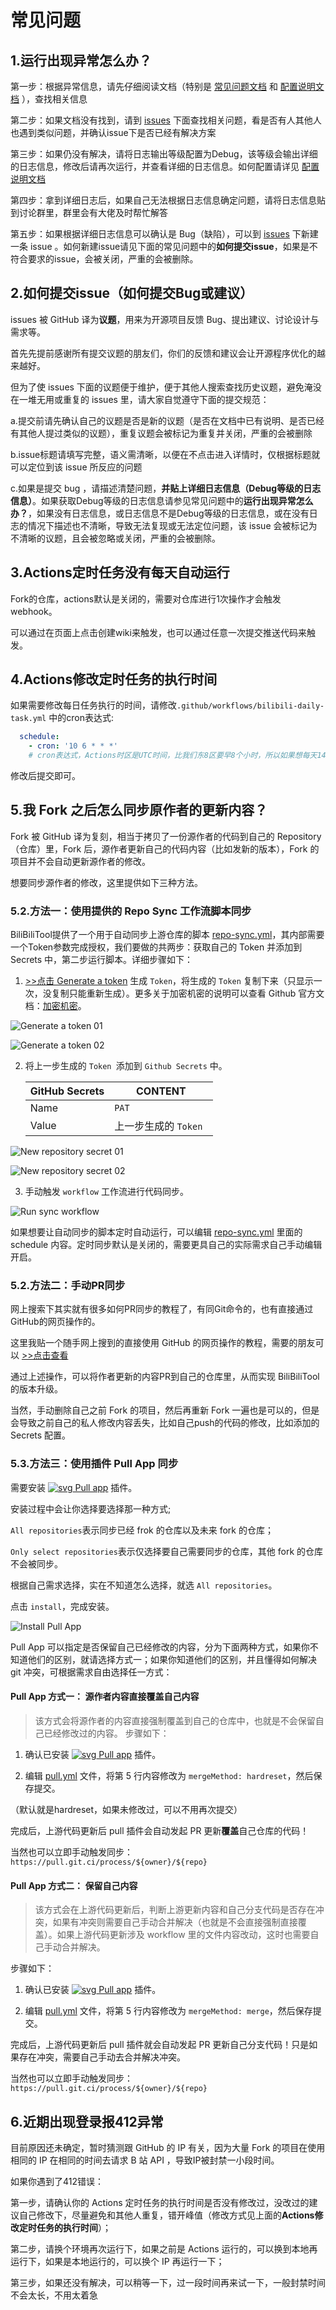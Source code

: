 # 常见问题

## 1.运行出现异常怎么办？
第一步：根据异常信息，请先仔细阅读文档（特别是 [常见问题文档](https://github.com/RayWangQvQ/BiliBiliTool.Docs/blob/main/questions.md) 和 [配置说明文档](https://github.com/RayWangQvQ/BiliBiliTool.Docs/blob/main/configuration.md) ），查找相关信息

第二步：如果文档没有找到，请到 [issues](https://github.com/RayWangQvQ/BiliBiliTool/issues) 下面查找相关问题，看是否有人其他人也遇到类似问题，并确认issue下是否已经有解决方案

第三步：如果仍没有解决，请将日志输出等级配置为Debug，该等级会输出详细的日志信息，修改后请再次运行，并查看详细的日志信息。如何配置请详见 [配置说明文档](https://github.com/RayWangQvQ/BiliBiliTool.Docs/blob/main/configuration.md)

第四步：拿到详细日志后，如果自己无法根据日志信息确定问题，请将日志信息贴到讨论群里，群里会有大佬及时帮忙解答

第五步：如果根据详细日志信息可以确认是 Bug（缺陷），可以到 [issues](https://github.com/RayWangQvQ/BiliBiliTool/issues) 下新建一条 issue 。如何新建issue请见下面的常见问题中的**如何提交issue**，如果是不符合要求的issue，会被关闭，严重的会被删除。

## 2.如何提交issue（如何提交Bug或建议）
issues 被 GitHub 译为**议题**，用来为开源项目反馈 Bug、提出建议、讨论设计与需求等。

首先先提前感谢所有提交议题的朋友们，你们的反馈和建议会让开源程序优化的越来越好。

但为了使 issues 下面的议题便于维护，便于其他人搜索查找历史议题，避免淹没在一堆无用或重复的 issues 里，请大家自觉遵守下面的提交规范：

a.提交前请先确认自己的议题是否是新的议题（是否在文档中已有说明、是否已经有其他人提过类似的议题），重复议题会被标记为重复并关闭，严重的会被删除

b.issue标题请填写完整，语义需清晰，以便在不点击进入详情时，仅根据标题就可以定位到该 issue 所反应的问题

c.如果是提交 bug ，请描述清楚问题，**并贴上详细日志信息（Debug等级的日志信息）**。如果获取Debug等级的日志信息请参见常见问题中的**运行出现异常怎么办？**，如果没有日志信息，或日志信息不是Debug等级的日志信息，或在没有日志的情况下描述也不清晰，导致无法复现或无法定位问题，该 issue 会被标记为不清晰的议题，且会被忽略或关闭，严重的会被删除。

## 3.Actions定时任务没有每天自动运行
Fork的仓库，actions默认是关闭的，需要对仓库进行1次操作才会触发webhook。

可以通过在页面上点击创建wiki来触发，也可以通过任意一次提交推送代码来触发。

## 4.Actions修改定时任务的执行时间
如果需要修改每日任务执行的时间，请修改`.github/workflows/bilibili-daily-task.yml` 中的cron表达式:

```yml
  schedule:
    - cron: '10 6 * * *'
    # cron表达式，Actions时区是UTC时间，比我们东8区要早8个小时，所以如果想每天14点10分运行，则小时数要输入6（14-8=6），如上示例。
```

修改后提交即可。

## 5.我 Fork 之后怎么同步原作者的更新内容？
Fork 被 GitHub 译为复刻，相当于拷贝了一份源作者的代码到自己的 Repository （仓库）里，Fork 后，源作者更新自己的代码内容（比如发新的版本），Fork 的项目并不会自动更新源作者的修改。

想要同步源作者的修改，这里提供如下三种方法。

### 5.2.方法一：使用提供的 Repo Sync 工作流脚本同步
BiliBiliTool提供了一个用于自动同步上游仓库的脚本 [repo-sync.yml](https://github.com/RayWangQvQ/BiliBiliTool/blob/main/.github/workflows/repo-sync.yml)，其内部需要一个Token参数完成授权，我们要做的共两步：获取自己的 Token 并添加到 Secrets 中，第二步运行脚本。详细步骤如下：

1. [>>点击 Generate a token](https://github.com/settings/tokens/new?description=repo-sync&scopes=repo,workflow) 生成 `Token`，将生成的 `Token` 复制下来（只显示一次，没复制只能重新生成）。更多关于加密机密的说明可以查看 Github 官方文档：[加密机密](https://docs.github.com/cn/free-pro-team@latest/actions/reference/encrypted-secrets)。

![Generate a token 01](https://cdn.jsdelivr.net/gh/Ryanjiena/BiliBiliTool.Docs@main/imgs/generate_a_token_01.png)

![Generate a token 02](https://cdn.jsdelivr.net/gh/Ryanjiena/BiliBiliTool.Docs@main/imgs/generate_a_token_02.png)

2. 将上一步生成的 `Token `添加到 `Github Secrets` 中。

   | GitHub Secrets | CONTENT               |
   | -------------- | --------------------- |
   | Name           | `PAT`                 |
   | Value          | 上一步生成的 `Token ` |

![New repository secret 01](https://cdn.jsdelivr.net/gh/Ryanjiena/BiliBiliTool.Docs@main/imgs/new_repository_secret_01.png)

![New repository secret 02](https://cdn.jsdelivr.net/gh/Ryanjiena/BiliBiliTool.Docs@main/imgs/new_repository_secret_02.png)

3. 手动触发 `workflow` 工作流进行代码同步。

![Run sync workflow](https://cdn.jsdelivr.net/gh/Ryanjiena/BiliBiliTool.Docs@main/imgs/run_sync_workflows.png)
   
如果想要让自动同步的脚本定时自动运行，可以编辑 [repo-sync.yml](https://github.com/RayWangQvQ/BiliBiliTool/blob/main/.github/workflows/repo-sync.yml) 里面的 schedule 内容。定时同步默认是关闭的，需要更具自己的实际需求自己手动编辑开启。

### 5.2.方法二：手动PR同步
网上搜索下其实就有很多如何PR同步的教程了，有同Git命令的，也有直接通过GitHub的网页操作的。

这里我贴一个随手网上搜到的直接使用 GitHub 的网页操作的教程，需要的朋友可以 [>>点击查看](https://www.cnblogs.com/hzhhhbb/p/11488861.html)

通过上述操作，可以将作者更新的内容PR到自己的仓库里，从而实现 BiliBiliTool 的版本升级。

当然，手动删除自己之前 Fork 的项目，然后再重新 Fork 一遍也是可以的，但是会导致之前自己的私人修改内容丢失，比如自己push的代码的修改，比如添加的 Secrets 配置。

### 5.3.方法三：使用插件 Pull App 同步
需要安装 [![svg](https://prod.download/pull-18h-svg) Pull app](https://github.com/apps/pull) 插件。

安装过程中会让你选择要选择那一种方式;

`All repositories`表示同步已经 frok 的仓库以及未来 fork 的仓库；

`Only select repositories`表示仅选择要自己需要同步的仓库，其他 fork 的仓库不会被同步。

根据自己需求选择，实在不知道怎么选择，就选 `All repositories`。

点击 `install`，完成安装。

![Install Pull App](https://cdn.jsdelivr.net/gh/Ryanjiena/BiliBiliTool.Docs@main/imgs/install_pull_app.png)

Pull App 可以指定是否保留自己已经修改的内容，分为下面两种方式，如果你不知道他们的区别，就请选择方式一；如果你知道他们的区别，并且懂得如何解决 git 冲突，可根据需求自由选择任一方式：

#### Pull App 方式一： 源作者内容直接覆盖自己内容
> 该方式会将源作者的内容直接强制覆盖到自己的仓库中，也就是不会保留自己已经修改过的内容。
步骤如下：

1. 确认已安装 [![svg](https://prod.download/pull-18h-svg) Pull app](https://github.com/apps/pull) 插件。

2. 编辑 [pull.yml](https://github.com/RayWangQvQ/BiliBiliTool/blob/main/.github/pull.yml) 文件，将第 5 行内容修改为 `mergeMethod: hardreset`，然后保存提交。

（默认就是hardreset，如果未修改过，可以不用再次提交）

完成后，上游代码更新后 pull 插件会自动发起 PR 更新**覆盖**自己仓库的代码！

当然也可以立即手动触发同步：`https://pull.git.ci/process/${owner}/${repo}`

#### Pull App 方式二： 保留自己内容

> 该方式会在上游代码更新后，判断上游更新内容和自己分支代码是否存在冲突，如果有冲突则需要自己手动合并解决（也就是不会直接强制直接覆盖）。如果上游代码更新涉及 workflow 里的文件内容改动，这时也需要自己手动合并解决。

步骤如下：

1. 确认已安装 [![svg](https://prod.download/pull-18h-svg) Pull app](https://github.com/apps/pull) 插件。

2. 编辑 [pull.yml](https://github.com/RayWangQvQ/BiliBiliTool/blob/main/.github/pull.yml) 文件，将第 5 行内容修改为 `mergeMethod: merge`，然后保存提交。

完成后，上游代码更新后 pull 插件就会自动发起 PR 更新自己分支代码！只是如果存在冲突，需要自己手动去合并解决冲突。

当然也可以立即手动触发同步：`https://pull.git.ci/process/${owner}/${repo}`

## 6.近期出现登录报412异常
目前原因还未确定，暂时猜测跟 GitHub 的 IP 有关，因为大量 Fork 的项目在使用相同的 IP 在相同的时间去请求 B 站 API ，导致IP被封禁一小段时间。

如果你遇到了412错误：

第一步，请确认你的 Actions 定时任务的执行时间是否没有修改过，没改过的建议自己修改下，尽量避免和其他人重复，错开峰值（修改方式见上面的**Actions修改定时任务的执行时间**）；

第二步，请换个环境再次运行下，如果之前是 Actions 运行的，可以换到本地再运行下，如果是本地运行的，可以换个 IP 再运行一下；

第三步，如果还没有解决，可以稍等一下，过一段时间再来试一下，一般封禁时间不会太长，不用太着急
